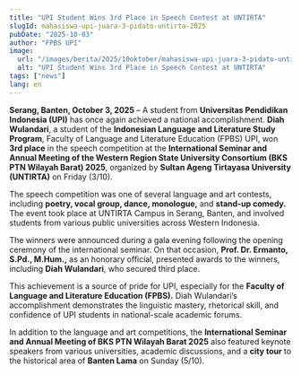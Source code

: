 ```yaml
---
title: "UPI Student Wins 3rd Place in Speech Contest at UNTIRTA"
slugId: mahasiswa-upi-juara-3-pidato-untirta-2025
pubDate: "2025-10-03"
author: "FPBS UPI"
image:
  url: "/images/berita/2025/10oktober/mahasiswa-upi-juara-3-pidato-untirta-2025.webp"
  alt: "UPI Student Wins 3rd Place in Speech Contest at UNTIRTA"
tags: ["news"]
lang: en
---
```


**Serang, Banten, October 3, 2025** – A student from **Universitas Pendidikan Indonesia (UPI)** has once again achieved a national accomplishment. **Diah Wulandari**, a student of the **Indonesian Language and Literature Study Program**, Faculty of Language and Literature Education (FPBS) UPI, won **3rd place** in the speech competition at the **International Seminar and Annual Meeting of the Western Region State University Consortium (BKS PTN Wilayah Barat) 2025**, organized by **Sultan Ageng Tirtayasa University (UNTIRTA)** on Friday (3/10).  

The speech competition was one of several language and art contests, including **poetry, vocal group, dance, monologue,** and **stand-up comedy.** The event took place at UNTIRTA Campus in Serang, Banten, and involved students from various public universities across Western Indonesia.  

The winners were announced during a gala evening following the opening ceremony of the international seminar. On that occasion, **Prof. Dr. Ermanto, S.Pd., M.Hum.,** as an honorary official, presented awards to the winners, including **Diah Wulandari**, who secured third place.  

This achievement is a source of pride for UPI, especially for the **Faculty of Language and Literature Education (FPBS).** Diah Wulandari’s accomplishment demonstrates the linguistic mastery, rhetorical skill, and confidence of UPI students in national-scale academic forums.  

In addition to the language and art competitions, the **International Seminar and Annual Meeting of BKS PTN Wilayah Barat 2025** also featured keynote speakers from various universities, academic discussions, and a **city tour** to the historical area of **Banten Lama** on Sunday (5/10).  